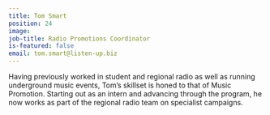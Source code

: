 ```yaml
---
title: Tom Smart
position: 24
image: 
job-title: Radio Promotions Coordinator
is-featured: false
email: tom.smart@listen-up.biz
---
```


Having previously worked in student and regional radio as well as running underground music events, Tom’s skillset is honed to that of Music Promotion. Starting out as an intern and advancing through the program, he now works as part of the regional radio team on specialist campaigns.
